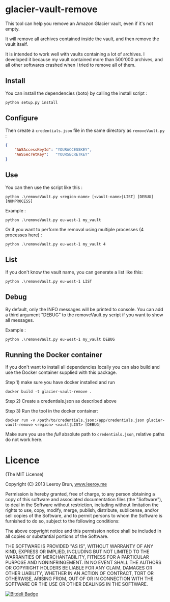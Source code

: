 glacier-vault-remove
======================

This tool can help you remove an Amazon Glacier vault, even if it's not empty.

It will remove all archives contained inside the vault, and then remove the vault itself.

It is intended to work well with vaults containing a lot of archives. I developed it because my vault contained more than 500'000 archives, and all other softwares crashed when I tried to remove all of them.

## Install

You can install the dependencies (boto) by calling the install script :

```shell
python setup.py install
```

## Configure

Then create a `credentials.json` file in the same directory as `removeVault.py` :

```json
{
	"AWSAccessKeyId": "YOURACCESSKEY",
	"AWSSecretKey":   "YOURSECRETKEY"
}
```

## Use

You can then use the script like this :

```shell
python .\removeVault.py <region-name> [<vault-name>|LIST] [DEBUG] [NUMPROCESS]
```

Example :

```shell
python .\removeVault.py eu-west-1 my_vault
```

Or if you want to perform the removal using multiple processes (4 processes here) :

```shell
python .\removeVault.py eu-west-1 my_vault 4
```

## List

If you don't know the vault name, you can generate a list like this:

```shell
python .\removeVault.py eu-west-1 LIST
```

## Debug

By default, only the INFO messages will be printed to console. You can add a third argument "DEBUG" to the removeVault.py script if you want to show all messages.

Example :

```shell
python .\removeVault.py eu-west-1 my_vault DEBUG
```

## Running the Docker container

If you don't want to install all dependencies locally you can also build and use the Docker container supplied with this package.

Step 1) make sure you have docker installed and run

```
docker build -t glacier-vault-remove .
```

Step 2) Create a credentials.json as described above

Step 3) Run the tool in the docker container:

```
docker run -v /path/to/credentials.json:/app/credentials.json glacier-vault-remove <region> <vault|LIST> [DEBUG]
```

Make sure you use the _full_ absolute path to `credentials.json`, relative paths do not work here.

Licence
======================
(The MIT License)

Copyright (C) 2013 Leeroy Brun, www.leeroy.me

Permission is hereby granted, free of charge, to any person obtaining a copy of this software and associated documentation files (the "Software"), to deal in the Software without restriction, including without limitation the rights to use, copy, modify, merge, publish, distribute, sublicense, and/or sell copies of the Software, and to permit persons to whom the Software is furnished to do so, subject to the following conditions:

The above copyright notice and this permission notice shall be included in all copies or substantial portions of the Software.

THE SOFTWARE IS PROVIDED "AS IS", WITHOUT WARRANTY OF ANY KIND, EXPRESS OR IMPLIED, INCLUDING BUT NOT LIMITED TO THE WARRANTIES OF MERCHANTABILITY, FITNESS FOR A PARTICULAR PURPOSE AND NONINFRINGEMENT. IN NO EVENT SHALL THE AUTHORS OR COPYRIGHT HOLDERS BE LIABLE FOR ANY CLAIM, DAMAGES OR OTHER LIABILITY, WHETHER IN AN ACTION OF CONTRACT, TORT OR OTHERWISE, ARISING FROM, OUT OF OR IN CONNECTION WITH THE SOFTWARE OR THE USE OR OTHER DEALINGS IN THE SOFTWARE.

[![Bitdeli Badge](https://d2weczhvl823v0.cloudfront.net/leeroybrun/glacier-vault-remove/trend.png)](https://bitdeli.com/free "Bitdeli Badge")
